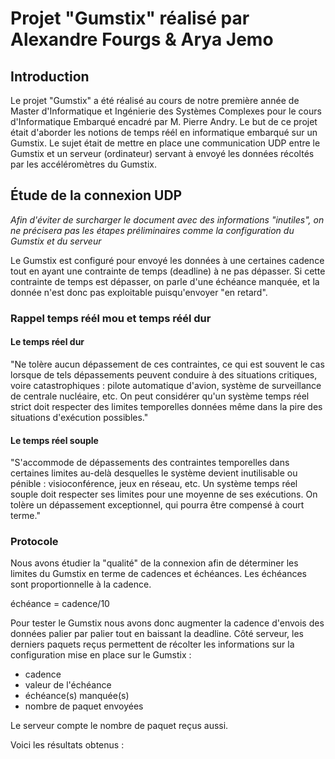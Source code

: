 # Projet "Gumstix" réalisé par Alexandre Fourgs & Arya Jemo

## Introduction

Le projet "Gumstix" a été réalisé au cours de notre première année de Master d'Informatique et Ingénierie des Systèmes Complexes pour le cours d'Informatique Embarqué encadré par M. Pierre Andry.
Le but de ce projet était d'aborder les notions de temps réél en informatique embarqué sur un Gumstix. Le sujet était de mettre en place une communication UDP entre le Gumstix et un serveur (ordinateur) servant à envoyé les données récoltés par les accéléromètres du Gumstix.

## Étude de la connexion UDP

*Afin d'éviter de surcharger le document avec des informations "inutiles", on ne précisera pas les étapes préliminaires comme la configuration du Gumstix et du serveur*

Le Gumstix est configuré pour envoyé les données à une certaines cadence tout en ayant une contrainte de temps (deadline) à ne pas dépasser. Si cette contrainte de temps est dépasser, on parle d'une échéance manquée, et la donnée n'est donc pas exploitable puisqu'envoyer "en retard".

### Rappel temps réél mou et temps réél dur

#### Le temps réel dur
"Ne tolère aucun dépassement de ces contraintes, ce qui est souvent le cas lorsque de tels dépassements peuvent conduire à des situations critiques, voire catastrophiques : pilote automatique d'avion, système de surveillance de centrale nucléaire, etc. On peut considérer qu'un système temps réel strict doit respecter des limites temporelles données même dans la pire des situations d'exécution possibles."

#### Le temps réel souple 
"S'accommode de dépassements des contraintes temporelles dans certaines limites au-delà desquelles le système devient inutilisable ou pénible : visioconférence, jeux en réseau, etc. Un système temps réel souple doit respecter ses limites pour une moyenne de ses exécutions. On tolère un dépassement exceptionnel, qui pourra être compensé à court terme."


### Protocole

Nous avons étudier la "qualité" de la connexion afin de déterminer les limites du Gumstix en terme de cadences et échéances.
Les échéances sont proportionnelle à la cadence.

échéance = cadence/10

Pour tester le Gumstix nous avons donc augmenter la cadence d'envois des données palier par palier tout en baissant la deadline. Côté serveur, les derniers paquets reçus permettent de récolter les informations sur la configuration mise en place sur le Gumstix :
* cadence
* valeur de l'échéance
* échéance(s) manquée(s)
* nombre de paquet envoyées

Le serveur compte le nombre de paquet reçus aussi.

Voici les résultats obtenus :

